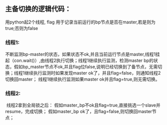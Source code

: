 ## 主备切换的逻辑代码：
用python起2个线程,
flag  用于记录当前运行的bp节点是否在master,若是则为true;否则为false

### 线程1:
​	不断监测bp-master的状态，如果状态不ok,并且当前运行节点是master,线程1挂起（con.wait()）,由线程2执行切换；
​	线程1继续执行监测，检测master bp的状态，假如bp_master节点不ok,并且flag位false,说明已经切换到了备节点，无需切换；
​	线程1继续执行监测时如果发现master ok了，并且flag=false，则通知线程2切换回master；
​	线程1继续执行监测如果master ok并且flag=true,则无需切换。
​

### 线程2:
​	线程2拿到全局锁之后：
​        假如master_bp不ok且flag=true,直接挑选一个slave并resume，完成切换；
​       假如master_bp ok了，且flag=false,则切换回master节点；
​
